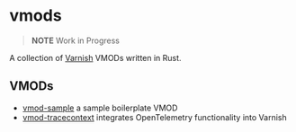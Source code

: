 # vmods

> **NOTE** Work in Progress

A collection of [Varnish](https://varnish-cache.org/) VMODs written in Rust.

## VMODs

- [vmod-sample](vmod-sample) a sample boilerplate VMOD
- [vmod-tracecontext](vmod-tracecontext) integrates OpenTelemetry functionality into Varnish
